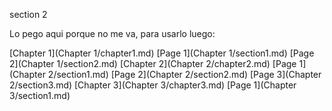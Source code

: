 section 2

Lo pego aqui porque no me va, para usarlo luego:

 [Chapter 1](Chapter 1/chapter1.md)
    [Page 1](Chapter 1/section1.md)
    [Page 2](Chapter 1/section2.md)
[Chapter 2](Chapter 2/chapter2.md)
    [Page 1](Chapter 2/section1.md)
    [Page 2](Chapter 2/section2.md)
    [Page 3](Chapter 2/section3.md)
[Chapter 3](Chapter 3/chapter3.md)
    [Page 1](Chapter 3/section1.md)


